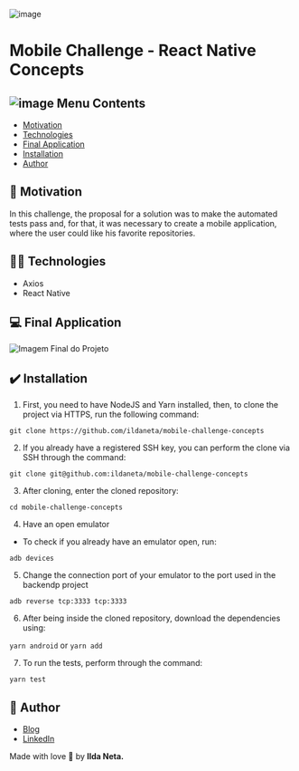 ![image](https://user-images.githubusercontent.com/21963291/85336662-5d8fb200-b4b5-11ea-999f-41da44f32b82.png)

# Mobile Challenge - React Native Concepts

## ![image](https://user-images.githubusercontent.com/21963291/85338764-45ba2d00-b4b9-11ea-921a-d15eb692b2ea.png) Menu Contents

- [Motivation](#pushpin-motivation)
- [Technologies](#woman_technologist-technologies)
- [Final Application](#computer-final-application)
- [Installation](#heavy_check_mark-installation)
- [Author](#pencil-author)

## :pushpin: Motivation

In this challenge, the proposal for a solution was to make the automated tests pass and, for that, it was necessary to create a mobile application, where the user could like his favorite repositories.

## :woman_technologist: Technologies

- Axios
- React Native

## :computer: Final Application

![Imagem Final do Projeto](https://user-images.githubusercontent.com/21963291/87204028-3bca6380-c2da-11ea-96a4-228910f01e79.png)

## :heavy_check_mark: Installation

1. First, you need to have NodeJS and Yarn installed, then, to clone the project via HTTPS, run the following command:

`git clone https://github.com/ildaneta/mobile-challenge-concepts`

2. If you already have a registered SSH key, you can perform the clone via SSH through the command:

`git clone git@github.com:ildaneta/mobile-challenge-concepts`

3. After cloning, enter the cloned repository:

`cd mobile-challenge-concepts`

4. Have an open emulator

- To check if you already have an emulator open, run:

`adb devices`

5. Change the connection port of your emulator to the port used in the backendp project

`adb reverse tcp:3333 tcp:3333`

6. After being inside the cloned repository, download the dependencies using:

`yarn android` or `yarn add`

7. To run the tests, perform through the command:

`yarn test`

## :pencil: Author

- <a href="https://ildaneta.dev" target="_blank">Blog</a>
- <a href="https://www.linkedin.com/in/ilda-silva-neta/" target="_blank">LinkedIn</a>

Made with love :heart_decoration: by **Ilda Neta.**

